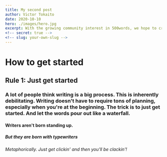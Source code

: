 ```yaml
---
title: My second post
author: Victor Tokaito
date: 2020-10-10
hero: ./images/hero.jpg
excerpt: With the growing community interest in 500words, we hope to create more resources that make it easier for anyone to gain the benefits of this incredible tool.
<!-- secret: true -->
<!-- slug: your-own-slug -->
---
```


# How to get started

## Rule 1: Just get started

### A lot of people think writing is a big process. This is inherently debilitating. Writing doesn't have to require tons of planning, especially when you're at the beginning. The trick is to just get started. And let the words pour out like a waterfall.

#### Writers aren't born standing up.

##### But they are born with typewriters

###### Metaphorically. Just get clickin' and then you'll be clackin'!
